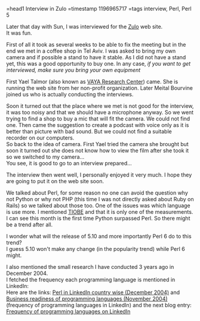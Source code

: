=head1 Interview in Zulo
=timestamp 1196965717
=tags interview, Perl, Perl 5

<p>
Later that day with Sun, I was interviewed for 
the <a href="http://www.zulo.org.il/">Zulo</a> web site.
<br>
It was fun.
</p>
<p>
First of all it took as several weeks to be able to fix the meeting but in 
the end we met in a coffee shop in Tel Aviv. I was asked to bring my own camera
and if possible a stand to have it stable.  As I did not have a stand yet, this 
was a good opportunity to buy one. In any case, <i>if you want to get interviewed,
make sure you bring your own equipment</i>
</p>
<p>
First Yael Talmor (also known as <a href="http://www.vaya.org.il/">VAYA Research Center</a>)
came. She is running the web site from her non-profit organization. Later Meital Bourvine 
joined us who is actually conducting the interviews.
</p>
<p>
Soon it turned out that the place where we met is not good for the interview, it was too
noisy and that we should have a microphone anyway. So we went trying to find a shop
to buy a mic that will fit the camera. We could not find one. Then came the 
suggestion to create a podcast with voice only as it is better than picture with bad
sound. But we could not find a suitable recorder on our computers.<br>
So back to the idea of camera. First Yael tried the camera she brought but soon 
it turned out she does not know how to view the film after she took it so we
switched to my camera...
<br>
You see, it is good to go to an interview prepared...
</p>
<p>
The interview then went well, I personally enjoyed it very much. I hope they are going 
to put it on the web site soon.
<p>
<p>
We talked about Perl, for some reason no one can avoid the question why not Python or
why not PHP (this time I was not directly asked about Ruby on Rails) so we talked about
those too. One of the issues was which language is use more. I mentioned 
<a href="http://www.tiobe.com/tpci.htm">TIOBE</a> and that it is only one of the measurements.
I can see this month is the first time Python surpassed Perl. 
So there might be a trend after all.
</p>
<p>
I wonder what will the release of 5.10 and more importantly Perl 6 do to this trend?<br>
I guess 5.10 won't make any change (in the popularity trend) while Perl 6 might.
</p>
<p>
I also mentioned the small research I have conducted 3 years ago in December 2004.<br>
I fetched the frequency each programming language is mentioned in LinkedIn:<br>
Here are the links: 
<a href="http://use.perl.org/~gabor/journal/22140">Perl in LinkedIn country wise (December 2004)</a>
and 
<a href="http://use.perl.org/~gabor/journal/21896">Business readiness of programming languages (November 2004)</a>
(frequency of programming languages in LinkedIn)
and the next blog entry:  <a href="/frequency-of-programming-languages-on-linkedin.html">Frequency of programming languages on LinkedIn</a>
</p>

